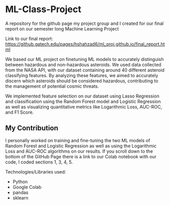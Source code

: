 # ML-Class-Project
A repository for the github page my project group and I created for our final report on our semester long Machine Learning Project

Link to our final report: https://github.gatech.edu/pages/hshahzad6/ml_proj.github.io/final_report.html

We based our ML project on finetuning ML models to accurately distinguish between hazardous and non-hazardous asteroids.
We used data collected from the NASA API, with our dataset containing around 40 different asteroid classifying features. By analyzing these features, we aimed to accurately discern which asteroids should be considered hazardous, contributing to the management of potential cosmic threats. 

We implemented feature selection on our dataset using Lasso Regression and classification using the Random Forest model and Logistic Regression as well as visualizing quantitative metrics like Logarithmic Loss, AUC-ROC, and F1 Score.

## My Contribution
I personally worked on training and fine-tuning the two ML models of Random Forest and Logistic Regression as well as using the Logarithmic Loss and AUC-ROC algorithms on our results.
If you scroll down to the bottom of the GitHub Page there is a link to our Colab notebook with our code, I coded sections 1, 3, 4, 5.


Technologies/Libraries used:
- Python
- Google Colab
- pandas
- sklearn
